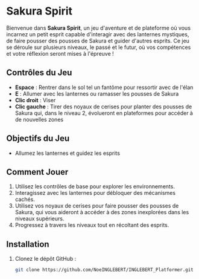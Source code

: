 # Sakura Spirit

Bienvenue dans **Sakura Spirit**, un jeu d'aventure et de plateforme où vous incarnez un petit esprit capable d'interagir avec des lanternes mystiques, de faire pousser des pousses de Sakura et guider d'autres esprits. Ce jeu se déroule sur plusieurs niveaux, le passé et le futur, où vos compétences et votre réflexion seront mises à l'épreuve !

## Contrôles du Jeu

- **Espace** : Rentrer dans le sol tel un fantôme pour ressortir avec de l'élan
- **E** : Allumer avec les lanternes ou ramasser les pousses de Sakura
- **Clic droit** : Viser
- **Clic gauche** : Tirer des noyaux de cerises pour planter des pousses de Sakura qui, dans le niveau 2, évolueront en plateformes pour accéder à de nouvelles zones

## Objectifs du Jeu

- Allumez les lanternes et guidez les esprits
  
## Comment Jouer

1. Utilisez les contrôles de base pour explorer les environnements.
2. Interagissez avec les lanternes pour débloquer des mécanismes cachés.
3. Utilisez vos noyaux de cerises pour faire pousser des pousses de Sakura, qui vous aideront à accéder à des zones inexplorées dans les niveaux supérieurs.
4. Progressez à travers les niveaux tout en récoltant des esprits.

## Installation

1. Clonez le dépôt GitHub : 
   ```bash
   git clone https://github.com/NoeINGLEBERT/INGLEBERT_Platformer.git
